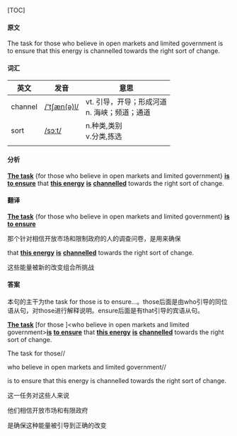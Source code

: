 [TOC]

#### 原文

The task for those who believe in open markets and limited government is to ensure that this energy is channelled towards the right sort of change. 

#### 词汇

| 英文    | 发音                                    | 意思                                             |
| ------- | --------------------------------------- | ------------------------------------------------ |
| channel | [/'tʃæn(ə)l/](cmd://Speak/_uk_/channel) | vt. 引导，开导；形成河道<br> n. 海峡；频道；通道 |
| sort    | [/sɔːt/](cmd://Speak/_uk_/sort)         | n.种类,类别<br/>v.分类,拣选                      |
|         |                                         |                                                  |

 #### 分析



**<u>The task</u>** {for those who believe in open markets and limited government} **<u>is</u>** **<u>to ensure</u>** that **<u>this energy</u>** **<u>is</u>** **<u>channelled</u>** towards the right sort of change. 



#### 翻译



**<u>The task</u>** {for those who believe in open markets and limited government} **<u>is</u>** **<u>to ensure</u>** 

那个针对相信开放市场和限制政府的人的调查问卷，是用来确保

that **<u>this energy</u>** **<u>is</u>** **<u>channelled</u>** towards the right sort of change. 

这些能量被新的改变组合所挑战

#### 答案

本句的主干为the task for those is to ensure…。those后面是由who引导的同位语从句，对those进行解释说明。ensure后面是有that引导的宾语从句。



**<u>The task</u>** [for those ]\<who believe in open markets and limited government>**<u>is</u>** **<u>to ensure</u>** that **<u>this energy</u>** **<u>is</u>** **<u>channelled</u>** towards the right sort of change. 




The task for those//

who believe in open markets and limited government//

is to ensure that this energy is channelled towards the right sort of change.

这一任务对这些人来说

他们相信开放市场和有限政府

是确保这种能量被引导到正确的改变